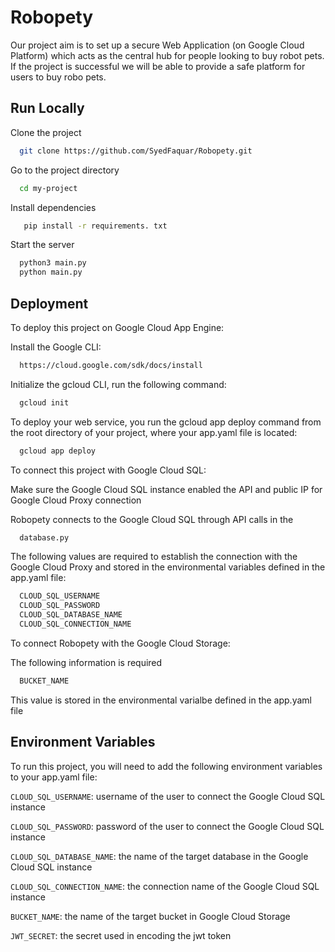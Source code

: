 # Robopety
Our project aim is to set up a secure Web Application (on Google Cloud Platform) which acts as the central hub for people looking to buy robot pets. If the project is successful we will be able to provide a safe platform for users to buy robo pets.


## Run Locally

Clone the project

```bash
  git clone https://github.com/SyedFaquar/Robopety.git
```

Go to the project directory

```bash
  cd my-project
```

Install dependencies

```bash
   pip install -r requirements. txt
```

Start the server

```bash
  python3 main.py
  python main.py
```


## Deployment

To deploy this project on Google Cloud App Engine:

Install the Google CLI: 

```bash
  https://cloud.google.com/sdk/docs/install
```


Initialize the gcloud CLI, run the following command:

```bash
  gcloud init
```
To deploy your web service, you run the gcloud app deploy command from the root directory of your project, where your app.yaml file is located:

```bash
  gcloud app deploy
```

To connect this project with Google Cloud SQL:

Make sure the Google Cloud SQL instance enabled the API and public IP for Google Cloud Proxy connection

Robopety connects to the Google Cloud SQL through API calls in the

```bash
  database.py
```

The following values are required to establish the connection with the Google Cloud Proxy and stored in the environmental variables defined in the app.yaml file:

```bash
  CLOUD_SQL_USERNAME
  CLOUD_SQL_PASSWORD
  CLOUD_SQL_DATABASE_NAME
  CLOUD_SQL_CONNECTION_NAME
```

To connect Robopety with the Google Cloud Storage:

The following information is required

```bash
  BUCKET_NAME
```

This value is stored in the environmental varialbe defined in the app.yaml file


## Environment Variables

To run this project, you will need to add the following environment variables to your app.yaml file:

`CLOUD_SQL_USERNAME`: username of the user to connect the Google Cloud SQL instance

`CLOUD_SQL_PASSWORD`: password of the user to connect the Google Cloud SQL instance

`CLOUD_SQL_DATABASE_NAME`: the name of the target database in the Google Cloud SQL instance

`CLOUD_SQL_CONNECTION_NAME`: the connection name of the Google Cloud SQL instance

`BUCKET_NAME`: the name of the target bucket in Google Cloud Storage

`JWT_SECRET`: the secret used in encoding the jwt token







